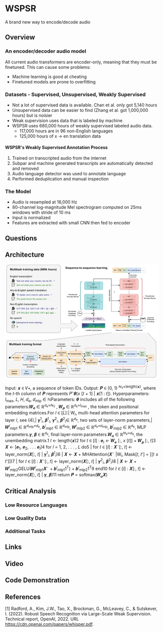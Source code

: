 # WSPSR
A brand new way to encode/decode audio

## Overview
### An encoder/decoder audio model
All current audio transformers are encoder-only, meaning that they must be finetuned. This can cause some problems:
* Machine learning is good at cheating
* Finetuned models are prone to overfitting

### Datasets - Supervised, Unsupervised, Weakly Supervised
* Not a lot of supervised data is available. Chan et al. only got 5,140 hours
* Unsupervised data can be easier to find (Zhang et al. got 1,000,000 hours) but is noisier
* Weak supervision uses data that is labeled by machine
* WSPSR uses 680,000 hours of weakly supervised labeled audio data.
  * 117,000 hours are in 96 non-English languages
  * 125,000 hours of x -> en translation data
#### WSPSR's Weakly Supervised Annotation Process
 1. Trained on transcripted audio from the internet
 2. Subpar and machine generated transcripts are automatically detected and removed
 3. Audio language detector was used to annotate language
 4. Performed deduplication and manual inspection

### The Model
* Audio is resampled at 16,000 Hz
* 80-channel log-magnitude Mel spectrogram computed on 25ms windows with stride of 10 ms
* Input is normalized
* Features are extracted with small CNN then fed to encoder

## Questions

## Architecture
![WSPSR pipeline](/pictures/wspsr-pipeline.png)

Input: 𝒙 ∈ 𝑉∗, a sequence of token IDs.
Output: 𝑷 ∈ (0, 1)	<sup>𝑁<sub>V</sub>×length(𝒙)</sup>, where the 𝑡-th column of 𝑷 represents 𝑃ˆ𝜽(𝑥 [𝑡 + 1] | 𝒙[1 : 𝑡]).
Hyperparameters: *l*<sub>max</sub>, 𝐿, 𝐻, 𝑑<sub>e</sub>, 𝑑<sub>mlp</sub> ∈ ℕParameters: 𝜽 includes all of the following parameters:𝑾<sub>𝒆</sub> ∈ ℝ<sup>𝑑<sub>e</sub>×𝑁<sub>V</sub></sup> , 𝑾<sub>𝒑</sub> ∈ ℝ<sup>𝑑<sub>e</sub>×*l*<sub>max</sub></sup> , the token and positional embedding matrices.For 𝑙 ∈ [𝐿]:| W<sub>𝑙</sub>, multi-head attention parameters for layer 𝑙, see (4),| 𝜸<sup>1</sup><sub>𝑙</sub>, 𝜷<sup>1</sup><sub>𝑙</sub>, 𝜸<sup>2</sup><sub>𝑙</sub>, 𝜷<sup>2</sup><sub>𝑙</sub>∈ ℝ<sup>𝑑<sub>e</sub></sup>, two sets of layer-norm parameters,| 𝑾<sup>𝑙</sup><sub>mlp1</sub> ∈ ℝ<sup>𝑑<sub>mlp</sub>×𝑑<sub>e</sub></sup>, 𝒃<sup>𝑙</sup><sub>mlp1</sub> ∈ ℝ<sup>𝑑<sub>mlp</sub></sup>, 𝑾<sup>𝑙</sup><sub>mlp2</sub> ∈ ℝ<sup>𝑑<sub>e</sub>×𝑑<sub>mlp</sub></sup>, 𝒃<sup>𝑙</sup><sub>mlp2</sub> ∈ ℝ<sup>𝑑<sub>e</sub></sup>, MLP parameters.𝜸, 𝜷 ∈ ℝ<sup>𝑑<sub>e</sub></sup>, final layer-norm parameters.𝑾<sub>𝒖</sub> ∈ ℝ<sup>𝑁<sub>V</sub>×𝑑<sub>e</sub></sup>, the unembedding matrix.1 *l* ← length(𝒙)2 for 𝑡 ∈ [*l*] : 𝒆<sub>𝑡</sub> ← 𝑾<sub>𝒆</sub> [:, 𝑥 [𝑡]] + 𝑾<sub>𝒑</sub> [:, 𝑡]3 𝑿 ← [𝒆<sub>1</sub>, 𝒆<sub>2</sub>, . . . 𝒆<sub>*l*</sub>]4 for 𝑙 = 1, 2, . . . , 𝐿 do5 | for 𝑡 ∈ [*l*] : 𝑿˜[:, 𝑡] ← layer_norm(𝑿[:, 𝑡] | 𝜸<sup>1</sup><sub>𝑙</sub>, 𝜷<sup>1</sup><sub>𝑙</sub>)6 | 𝑿 ← 𝑿 + MHAttention(𝑿˜ |W<sub>𝑙</sub>, Mask[𝑡, 𝑡'] = [[𝑡 ≤ 𝑡']])7 | for 𝑡 ∈ [*l*] : 𝑿˜[:, 𝑡] ← layer_norm(𝑿[:, 𝑡] | 𝜸<sup>2</sup><sub>𝑙</sub>, 𝜷<sup>2</sup><sub>𝑙</sub>)8 | 𝑿 ← 𝑿 + 𝑾<sup>𝑙</sup><sub>mlp2</sub>GELU(𝑾<sup>𝑙</sup><sub>mlp1</sub>𝑿˜ + 𝒃<sup>𝑙</sup><sub>mlp1</sub>1<sup>T</sup>) + 𝒃<sup>𝑙</sup><sub>mlp2</sub>1<sup>T</sup>9 end10 for 𝑡 ∈ [*l*] : 𝑿[:, 𝑡] ← layer_norm(𝑿[:, 𝑡] | 𝜸, 𝜷)11 return 𝑷 = softmax(𝑾<sub>𝒖</sub>𝑿)

## Critical Analysis
### Low Resource Languages
### Low Quality Data
### Additional Tasks

## Links

## Video

## Code Demonstration

## References

<a id="1">[1]</a> 
Radford, A., Kim, J.W., Tao, X., Brockman, G., McLeavey, C., & Sutskever, I. (2022). 
Robust Speech Recognition via Large-Scale Weak Supervision.
Technical report, OpenAI, 2022. URL https://cdn.openai.com/papers/whisper.pdf.
